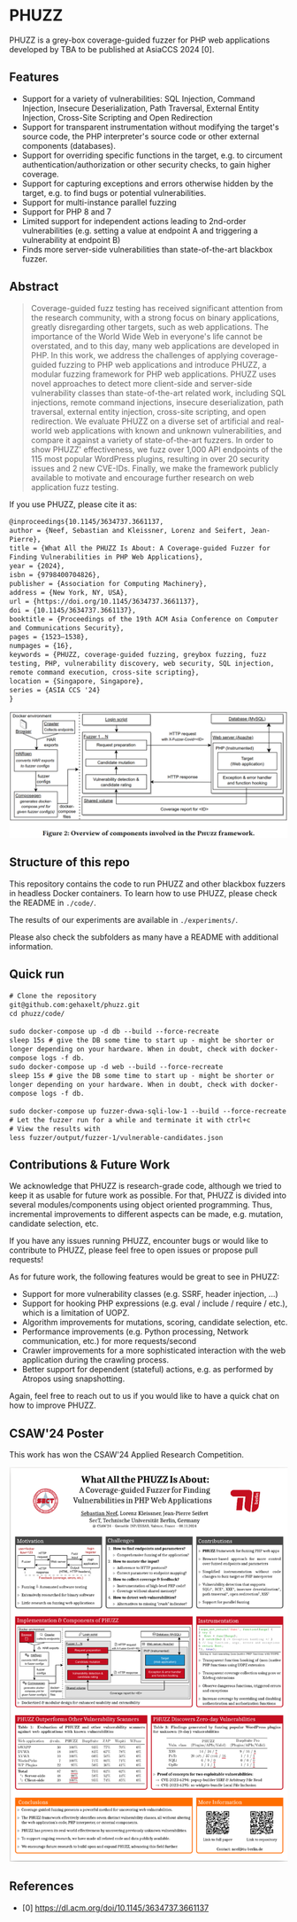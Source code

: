 PHUZZ
=====================================

PHUZZ is a grey-box coverage-guided fuzzer for PHP web applications developed by TBA to be published at AsiaCCS 2024 [0]. 

## Features

- Support for a variety of vulnerabilities: SQL Injection, Command Injection, Insecure Deserialization, Path Traversal, External Entity Injection, Cross-Site Scripting and Open Redirection
- Support for transparent instrumentation without modifying the target's source code, the PHP interpreter's source code or other external components (databases).
- Support for overriding specific functions in the target, e.g. to circument authentication/authorization or other security checks, to gain higher coverage.
- Support for capturing exceptions and errors otherwise hidden by the target, e.g. to find bugs or potential vulnerabilities.
- Support for multi-instance parallel fuzzing
- Support for PHP 8 and 7
- Limited support for independent actions leading to 2nd-order vulnerabilities (e.g. setting a value at endpoint A and triggering a vulnerability at endpoint B)
- Finds more server-side vulnerabilities than state-of-the-art blackbox fuzzer.

## Abstract 

> Coverage-guided fuzz testing has received significant attention from the research community, with a strong focus on binary applications, greatly disregarding other targets, such as web applications. The importance of the World Wide Web in everyone's life cannot be overstated, and to this day, many web applications are developed in PHP.  In this work, we address the challenges of applying coverage-guided fuzzing to PHP web applications and introduce PHUZZ, a modular fuzzing framework for PHP web applications. PHUZZ uses novel approaches to detect more client-side and server-side vulnerability classes than state-of-the-art related work, including SQL injections, remote command injections, insecure deserialization, path traversal, external entity injection, cross-site scripting, and open redirection. We evaluate PHUZZ on a diverse set of artificial and real-world web applications with known and unknown vulnerabilities, and compare it against a variety of state-of-the-art fuzzers. In order to show PHUZZ' effectiveness, we fuzz over 1,000 API endpoints of the 115 most popular WordPress plugins, resulting in over 20 security issues and 2 new CVE-IDs. Finally, we make the framework publicly available to motivate and encourage further research on web application fuzz testing.

If you use PHUZZ, please cite it as:

```
@inproceedings{10.1145/3634737.3661137,
author = {Neef, Sebastian and Kleissner, Lorenz and Seifert, Jean-Pierre},
title = {What All the PHUZZ Is About: A Coverage-guided Fuzzer for Finding Vulnerabilities in PHP Web Applications},
year = {2024},
isbn = {9798400704826},
publisher = {Association for Computing Machinery},
address = {New York, NY, USA},
url = {https://doi.org/10.1145/3634737.3661137},
doi = {10.1145/3634737.3661137},
booktitle = {Proceedings of the 19th ACM Asia Conference on Computer and Communications Security},
pages = {1523–1538},
numpages = {16},
keywords = {PHUZZ, coverage-guided fuzzing, greybox fuzzing, fuzz testing, PHP, vulnerability discovery, web security, SQL injection, remote command execution, cross-site scripting},
location = {Singapore, Singapore},
series = {ASIA CCS '24}
}
```

![PHUZZ overview](./doc/phuzz-overview.png)


## Structure of this repo

This repository contains the code to run PHUZZ and other blackbox fuzzers in headless Docker containers. To learn how to use PHUZZ, please check the README in `./code/`.

The results of our experiments are available in `./experiments/`.

Please also check the subfolders as many have a README with additional information.

## Quick run

```
# Clone the repository
git@github.com:gehaxelt/phuzz.git
cd phuzz/code/

sudo docker-compose up -d db --build --force-recreate
sleep 15s # give the DB some time to start up - might be shorter or longer depending on your hardware. When in doubt, check with docker-compose logs -f db.
sudo docker-compose up -d web --build --force-recreate
sleep 15s # give the DB some time to start up - might be shorter or longer depending on your hardware. When in doubt, check with docker-compose logs -f db.

sudo docker-compose up fuzzer-dvwa-sqli-low-1 --build --force-recreate
# Let the fuzzer run for a while and terminate it with ctrl+c
# View the results with
less fuzzer/output/fuzzer-1/vulnerable-candidates.json
```

## Contributions & Future Work

We acknowledge that PHUZZ is research-grade code, although we tried to keep it as usable for future work as possible. For that, PHUZZ is divided into several modules/components using object oriented programming. Thus, incremental improvements to different aspects can be made, e.g. mutation, candidate selection, etc.

If you have any issues running PHUZZ, encounter bugs or would like to contribute to PHUZZ, please feel free to open issues or propose pull requests!

As for future work, the following features would be great to see in PHUZZ:

- Support for more vulnerability classes (e.g. SSRF, header injection, ...)
- Support for hooking PHP expressions (e.g. eval / include / require / etc.), which is a limitation of UOPZ.
- Algorithm improvements for mutations, scoring, candidate selection, etc.
- Performance improvements (e.g. Python processing, Network communication, etc.) for more requests/second
- Crawler improvements for a more sophisticated interaction with the web application during the crawling process.
- Better support for dependent (stateful) actions, e.g. as performed by Atropos using snapshotting.

Again, feel free to reach out to us if you would like to have a quick chat on how to improve PHUZZ.

## CSAW'24 Poster
This work has won the CSAW'24 Applied Research Competition. 

![PHUZZ poster](./doc/poster/csaw-poster.png)

## References

- [0] https://dl.acm.org/doi/10.1145/3634737.3661137
